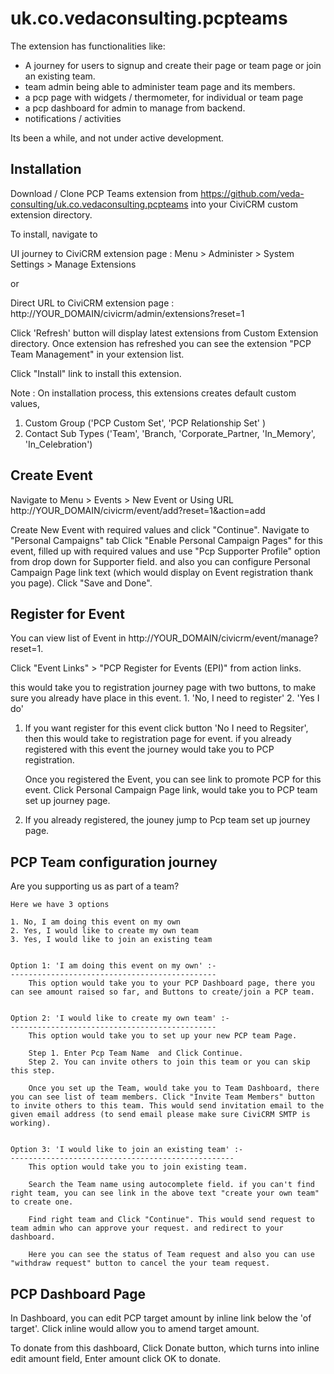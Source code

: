 # uk.co.vedaconsulting.pcpteams

The extension has functionalities like:
- A journey for users to signup and create their page or team page or join an existing team.
- team admin being able to administer team page and its members.
- a pcp page with widgets / thermometer, for individual or team page
- a pcp dashboard for admin to manage from backend.
- notifications / activities

Its been a while, and not under active development.




Installation
-------------
Download / Clone PCP Teams extension from https://github.com/veda-consulting/uk.co.vedaconsulting.pcpteams into your CiviCRM custom extension directory. 

To install, navigate to

UI journey to CiviCRM extension page : Menu > Administer > System Settings > Manage Extensions

or 

Direct URL to CiviCRM extension page : http://YOUR_DOMAIN/civicrm/admin/extensions?reset=1

Click 'Refresh' button will display latest extensions from Custom Extension directory. Once extension has refreshed you can see the extension "PCP Team Management" in your extension list.

Click "Install" link to install this extension. 


Note : On installation process, this extensions creates default custom values,

1. Custom Group ('PCP Custom Set', 'PCP Relationship Set' )
2. Contact Sub Types ('Team', 'Branch, 'Corporate_Partner, 'In_Memory', 'In_Celebration')


Create Event 
-------------

Navigate to Menu > Events > New Event  or Using URL http://YOUR_DOMAIN/civicrm/event/add?reset=1&action=add

Create New Event with required values and click "Continue". Navigate to "Personal Campaigns" tab Click "Enable Personal Campaign Pages" for this event, filled up with required values and use "Pcp Supporter Profile" option from drop down for Supporter field. and also you can configure Personal Campaign Page link text (which would display on Event registration thank you page). Click "Save and Done".



Register for Event
-------------------

You can view list of Event in http://YOUR_DOMAIN/civicrm/event/manage?reset=1.

Click "Event Links" > "PCP Register for Events (EPI)" from action links.

this would take you to registration journey page with two buttons, to make sure you already have place in this event.
	1. 'No, I need to register' 
	2. 'Yes I do'

1. If you want register for this event click button 'No I need to Regsiter', then this would take to registration page for event. if you already registered with this event the journey would take you to PCP registration.
	
	Once you registered the Event, you can see link to promote PCP for this event. Click Personal Campaign Page link, would take you to PCP team set up journey page.



2. If you already registered, the jouney jump to Pcp team set up journey page.



PCP Team configuration journey
------------------------------

Are you supporting us as part of a team?
	
	Here we have 3 options 
	
	1. No, I am doing this event on my own
	2. Yes, I would like to create my own team
	3. Yes, I would like to join an existing team


	Option 1: 'I am doing this event on my own' :-
	----------------------------------------------
		This option would take you to your PCP Dashboard page, there you can see amount raised so far, and Buttons to create/join a PCP team.


	Option 2: 'I would like to create my own team' :-
	----------------------------------------------
		This option would take you to set up your new PCP team Page.

		Step 1. Enter Pcp Team Name  and Click Continue.
		Step 2. You can invite others to join this team or you can skip this step.

		Once you set up the Team, would take you to Team Dashboard, there you can see list of team members. Click "Invite Team Members" button to invite others to this team. This would send invitation email to the given email address (to send email please make sure CiviCRM SMTP is working).


	Option 3: 'I would like to join an existing team' :-
	--------------------------------------------------	
		This option would take you to join existing team. 

		Search the Team name using autocomplete field. if you can't find right team, you can see link in the above text "create your own team" to create one. 

		Find right team and Click "Continue". This would send request to team admin who can approve your request. and redirect to your dashboard.

		Here you can see the status of Team request and also you can use "withdraw request" button to cancel the your team request.


PCP Dashboard Page
------------------

In Dashboard, you can edit PCP target amount by inline link below the 'of target'. Click inline would allow you to amend target amount.

To donate from this dashboard, Click Donate button, which turns into inline edit amount field, Enter amount click OK to donate.